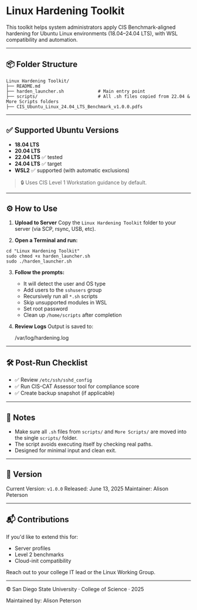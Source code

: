 # Linux Hardening Toolkit

This toolkit helps system administrators apply CIS Benchmark-aligned hardening for Ubuntu Linux environments (18.04–24.04 LTS), with WSL compatibility and automation.

---

## 📦 Folder Structure

```
Linux Hardening Toolkit/
├── README.md
├── harden_launcher.sh             # Main entry point
├── scripts/                       # All .sh files copied from 22.04 & More Scripts folders
├── CIS_Ubuntu_Linux_24.04_LTS_Benchmark_v1.0.0.pdfs
```

---

## ✅ Supported Ubuntu Versions

* **18.04 LTS**
* **20.04 LTS**
* **22.04 LTS** ✅ tested
* **24.04 LTS** ✅ target
* **WSL2** ✅ supported (with automatic exclusions)

> 🔒 Uses CIS Level 1 Workstation guidance by default.

---

## ⚙️ How to Use

1. **Upload to Server**
   Copy the `Linux Hardening Toolkit` folder to your server (via SCP, rsync, USB, etc).

2. **Open a Terminal and run:**
```
cd "Linux Hardening Toolkit"
sudo chmod +x harden_launcher.sh
sudo ./harden_launcher.sh
```

3. **Follow the prompts:**

   * It will detect the user and OS type
   * Add users to the `sshusers` group
   * Recursively run all `*.sh` scripts
   * Skip unsupported modules in WSL
   * Set root password
   * Clean up `/home/scripts` after completion

4. **Review Logs**
   Output is saved to:

   /var/log/hardening.log

---

## 🛠 Post-Run Checklist

* ✅ Review `/etc/ssh/sshd_config`
* ✅ Run CIS-CAT Assessor tool for compliance score
* ✅ Create backup snapshot (if applicable)

---

## 🧩 Notes

* Make sure all `.sh` files from `scripts/` and `More Scripts/` are moved into the single `scripts/` folder.
* The script avoids executing itself by checking real paths.
* Designed for minimal input and clean exit.

---

## 🔖 Version

Current Version: `v1.0.0`
Released: June 13, 2025
Maintainer: Alison Peterson

---

## 📬 Contributions

If you'd like to extend this for:

* Server profiles
* Level 2 benchmarks
* Cloud-init compatibility

Reach out to your college IT lead or the Linux Working Group.

---

© San Diego State University · College of Science · 2025

Maintained by: Alison Peterson
